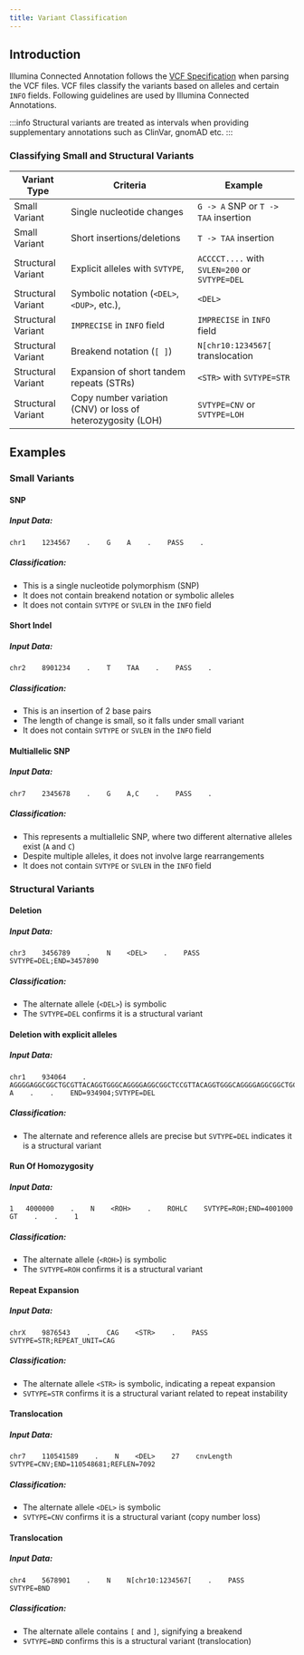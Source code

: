 ```yaml
---
title: Variant Classification
---
```


## Introduction

Illumina Connected Annotation follows the [VCF Specification](https://samtools.github.io/hts-specs/VCFv4.5.pdf)
when parsing the VCF files. VCF files classify the variants based on alleles and certain `INFO` fields.
Following guidelines are used by Illumina Connected Annotations.

:::info
Structural variants are treated as intervals when providing supplementary annotations such as ClinVar, gnomAD etc.
:::

### Classifying Small and Structural Variants

| Variant Type       | Criteria                                                    | Example                                       | 
|--------------------|-------------------------------------------------------------|-----------------------------------------------|
| Small Variant      | Single nucleotide changes                                   | `G -> A` SNP or `T -> TAA` insertion          | 
| Small Variant      | Short insertions/deletions                                  | `T -> TAA` insertion                          | 
| Structural Variant | Explicit alleles with `SVTYPE`,                             | `ACCCCT....` with `SVLEN=200` or `SVTYPE=DEL` | 
| Structural Variant | Symbolic notation (`<DEL>`, `<DUP>`, etc.),                 | `<DEL>`                                       | 
| Structural Variant | `IMPRECISE` in `INFO` field                                 | `IMPRECISE` in `INFO` field                   | 
| Structural Variant | Breakend notation (`[ ]`)                                   | `N[chr10:1234567[` translocation              | 
| Structural Variant | Expansion of short tandem repeats (STRs)                    | `<STR>` with `SVTYPE=STR`                     | 
| Structural Variant | Copy number variation (CNV) or loss of heterozygosity (LOH) | `SVTYPE=CNV` or `SVTYPE=LOH`                  | 

## Examples

### Small Variants

#### SNP

##### Input Data:

```vcf
chr1    1234567    .    G    A    .    PASS    .
```

##### Classification:

- This is a single nucleotide polymorphism (SNP)
- It does not contain breakend notation or symbolic alleles
- It does not contain `SVTYPE` or `SVLEN` in the `INFO` field

#### Short Indel

##### Input Data:

```vcf
chr2    8901234    .    T    TAA    .    PASS    .
```

##### Classification:

- This is an insertion of 2 base pairs
- The length of change is small, so it falls under small variant
- It does not contain `SVTYPE` or `SVLEN` in the `INFO` field

#### Multiallelic SNP

##### Input Data:

```vcf
chr7    2345678    .    G    A,C    .    PASS    .
```

##### Classification:

- This represents a multiallelic SNP, where two different alternative alleles exist (`A` and `C`)
- Despite multiple alleles, it does not involve large rearrangements
- It does not contain `SVTYPE` or `SVLEN` in the `INFO` field

### Structural Variants

#### Deletion

##### Input Data:

```vcf
chr3    3456789    .    N    <DEL>    .    PASS    SVTYPE=DEL;END=3457890
```

##### Classification:

- The alternate allele (`<DEL>`) is symbolic
- The `SVTYPE=DEL` confirms it is a structural variant

#### Deletion with explicit alleles

##### Input Data:

```vcf
chr1    934064    .    AGGGGAGGCGGCTGCGTTACAGGTGGGCAGGGGAGGCGGCTCCGTTACAGGTGGGCAGGGGAGGCGGCTGCGTTACA    A    .    .    END=934904;SVTYPE=DEL
```

##### Classification:

- The alternate and reference allels are precise but  `SVTYPE=DEL` indicates it is a structural variant

#### Run Of Homozygosity

##### Input Data:

```vcf
1   4000000    .    N    <ROH>    .    ROHLC    SVTYPE=ROH;END=4001000    GT    .    .    1
```

##### Classification:

- The alternate allele (`<ROH>`) is symbolic
- The `SVTYPE=ROH` confirms it is a structural variant

#### Repeat Expansion

##### Input Data:

```vcf
chrX    9876543    .    CAG    <STR>    .    PASS    SVTYPE=STR;REPEAT_UNIT=CAG
```

##### Classification:

- The alternate allele `<STR>` is symbolic, indicating a repeat expansion
- `SVTYPE=STR` confirms it is a structural variant related to repeat instability

#### Translocation

##### Input Data:

```vcf
chr7    110541589    .    N    <DEL>    27    cnvLength    SVTYPE=CNV;END=110548681;REFLEN=7092
```

##### Classification:

- The alternate allele `<DEL>` is symbolic
- `SVTYPE=CNV` confirms it is a structural variant (copy number loss)

#### Translocation

##### Input Data:

```vcf
chr4    5678901    .    N    N[chr10:1234567[    .    PASS    SVTYPE=BND
```

##### Classification:

- The alternate allele contains `[` and `]`, signifying a breakend
- `SVTYPE=BND` confirms this is a structural variant (translocation)
